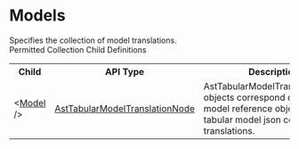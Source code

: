 # Models

<div class="LanguageSummary"><div class ="SummaryItem">Specifies the collection of model translations.</div></div><div class="SchemaBindingGroup"><div class="SchemaBindingGroupHeader">Permitted Collection Child Definitions</div><table id="SchemaBindingList" class="SchemaBindingList"><tbody><tr><th class="SchemaBindingNameColumnHeader">Child</th><th class="SchemaBindingTypeColumnHeader">API Type</th><th class="SchemaBindingSummaryColumnHeader">Description</th></tr><tr class="cd0"><td class="SchemaBindingName"><span class="punc">&lt;</span><a href=Varigence.Languages.Biml.Tabular.AstTabularModelTranslationNode.html">Model</a><span class="punc"> /&gt;</span></td><td class="SchemaBindingType"><a href="../api-reference/Varigence.Languages.Biml.Tabular.AstTabularModelTranslationNode.html">AstTabularModelTranslationNode</a></td><td class="SchemaBindingSummary">AstTabularModelTranslationNode objects correspond directly to model reference objects in tabular model json code for translations.</td></tr></tbody></table></div>